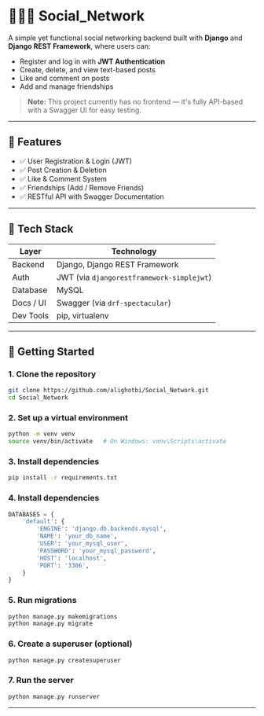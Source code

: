 # 🧑‍🤝‍🧑 Social_Network

A simple yet functional social networking backend built with **Django** and **Django REST Framework**, where users can:

- Register and log in with **JWT Authentication**
- Create, delete, and view text-based posts
- Like and comment on posts
- Add and manage friendships

> **Note:** This project currently has no frontend — it's fully API-based with a Swagger UI for easy testing.

---

## 📌 Features

- ✅ User Registration & Login (JWT)
- ✅ Post Creation & Deletion
- ✅ Like & Comment System
- ✅ Friendships (Add / Remove Friends)
- ✅ RESTful API with Swagger Documentation

---

## 🧱 Tech Stack

| Layer        | Technology               |
|--------------|--------------------------|
| Backend      | Django, Django REST Framework |
| Auth         | JWT (via `djangorestframework-simplejwt`) |
| Database     | MySQL                    |
| Docs / UI    | Swagger (via `drf-spectacular`) |
| Dev Tools    | pip, virtualenv          |

---

## 🚀 Getting Started

### 1. Clone the repository

```bash
git clone https://github.com/alighotbi/Social_Network.git
cd Social_Network
```

### 2. Set up a virtual environment
```bash
python -m venv venv
source venv/bin/activate   # On Windows: venv\Scripts\activate
```

### 3. Install dependencies
```bash
pip install -r requirements.txt
```
### 4. Install dependencies
```python
DATABASES = {
    'default': {
        'ENGINE': 'django.db.backends.mysql',
        'NAME': 'your_db_name',
        'USER': 'your_mysql_user',
        'PASSWORD': 'your_mysql_password',
        'HOST': 'localhost',
        'PORT': '3306',
    }
}
```
### 5. Run migrations
```python
python manage.py makemigrations
python manage.py migrate
```
### 6. Create a superuser (optional)
```bash
python manage.py createsuperuser
```
### 7. Run the server
```bash
python manage.py runserver
```
----
